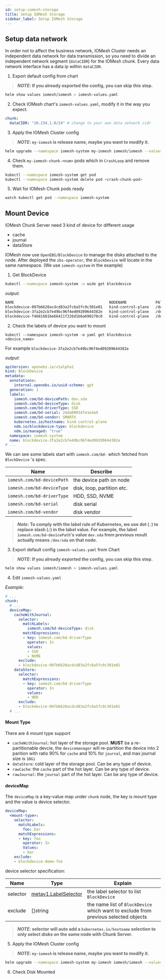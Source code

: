 ```yaml
---
id: setup-iomesh-storage
title: Setup IOMesh Storage
sidebar_label: Setup IOMesh Storage
---
```


## Setup data network

In order not to affect the business network, IOMesh Cluster needs an independent data network for data transmission, so you need to divide an independent network segment (`dataCIDR`) for the IOMesh chunk. Every data network interface has a data ip within `dataCIDR`.

1. Export default config from chart

> **_NOTE_: If you already exported the config, you can skip this step.**

```bash
helm show values iomesh/iomesh > iomesh-values.yaml
```

2. Check IOMesh chart's `iomesh-values.yaml`, modify it in the way you expect.

```yaml
chunk:
  dataCIDR: "10.234.1.0/24" # change to your own data network cidr
```

3. Apply the IOMesh Cluster config

> **_NOTE_: `my-iomesh` is release name, maybe you want to modify it.**

```bash
helm upgrade --namespace iomesh-system my-iomesh iomesh/iomesh --values iomesh-values.yaml
```

4. Check `my-iomesh-chunk-<num>` pods which in `CrashLoop` and remove them.

```bash
kubectl --namespace iomesh-system get pod
kubectl --namespace iomesh-system delete pod <crash-chunk-pod>
```

5. Wait for IOMesh Chunk pods ready

```bash
watch kubectl get pod --namespace iomesh-system
```

## Mount Device

IOMesh Chunk Server need 3 kind of device for different usage

- cache
- journal
- dataStore

IOMesh now use `OpenEBS/BlockDevice`  to manage the disks attached to the node. After deployed the `zbs-operator`, the `BlockDevice` will locate in the same namespace. (We use `iomesh-system` in the example)

1. Get BlockDevice
```bash
kubectl --namespace iomesh-system -o wide get blockdevice
```
_output:_
```bash
NAME                                           NODENAME             PATH         FSTYPE   SIZE           CLAIMSTATE   STATUS   AGE
blockdevice-097b6628acdcd83a2fc6a5fc9c301e01   kind-control-plane   /dev/vdb1    ext4     107373116928   Unclaimed    Active   10m
blockdevice-3fa2e2cb7e49bc96f4ed09209644382e   kind-control-plane   /dev/sda              9659464192     Unclaimed    Active   10m
blockdevice-f4681681be66411f226d1b6a690270c0   kind-control-plane   /dev/sdb              1073742336     Unclaimed    Active   10m
```

2. Check the labels of device you want to mount

```shell
kubectl --namespace iomesh-system -o yaml get blockdevice <device_name>
```

For example `blockdevice-3fa2e2cb7e49bc96f4ed09209644382e`

_output:_
```yaml
apiVersion: openebs.io/v1alpha1
kind: BlockDevice
metadata:
  annotations:
    internal.openebs.io/uuid-scheme: gpt
  generation: 1
  labels:
    iomesh.com/bd-devicePath: dev.sda
    iomesh.com/bd-deviceType: disk
    iomesh.com/bd-driverType: SSD
    iomesh.com/bd-serial: 24da000347e1e4a9
    iomesh.com/bd-vendor: SMARTX
    kubernetes.io/hostname: kind-control-plane
    ndm.io/blockdevice-type: blockdevice
    ndm.io/managed: "true"
  namespace: iomesh-system
  name: blockdevice-3fa2e2cb7e49bc96f4ed09209644382e
# ...
```

We can see some labels start with `iomesh.com/bd-` which fetched from `BlockDevice` 's spec.

| Name | Describe |
| --- | --- |
| `iomesh.com/bd-devicePath` | the device path on node |
| `iomesh.com/bd-deviceType` | disk, loop, partition etc. |
| `iomesh.com/bd-driverType` | HDD, SSD, NVME |
| `iomesh.com/bd-serial` | disk serial |
| `iomesh.com/bd-vendor` | disk vendor |

> **_Note_: To comply with the label rule of Kubernetes, we use dot (`.`) to replace slash (`/`) in the label value. For example, the label `iomesh.com/bd-devicePath`'s value `dev.sda` from previous result actually means `/dev/sda` on that node.**

3. Export default config `iomesh-values.yaml` from Chart

> **_NOTE_: If you already exported the config, you can skip this step.**

```bash
helm show values iomesh/iomesh > iomesh-values.yaml
```

4. Edit `iomesh-values.yaml`

_Example:_
```yaml
# ...
chunk:
  # ...
  deviceMap:
    cacheWithJournal:
      selector:
        matchLabels:
          iomesh.com/bd-deviceType: disk
        matchExpressions:
        - key: iomesh.com/bd-driverType
          operator: In
          values: 
          - SSD
          - NVME
      exclude:
      - blockdevice-097b6628acdcd83a2fc6a5fc9c301e01
    dataStore:
      selector:
        matchExpressions:
        - key: iomesh.com/bd-driverType
          operator: In
          values:
          - HDD
      exclude:
      - blockdevice-097b6628acdcd83a2fc6a5fc9c301e01
  # ...
```

#### Mount Type

There are 4 mount type support

- `cacheWithJournal`: hot layer of the storage pool. **MUST** ba a re-partitionable devcie, the `devicemanager` will re-partition the device into 2 parition with ratio 90% for `cache` and 10% for `journal`, and max journal size is `10Gi`
- `dataStore`:  cold layer of the storage pool. Can be any type of device.
- `rawCache`: the `cache` part of the hot layer. Can be any type of device.
- `rawJournal`: the `journal` part of the hot layer. Can be any type of device.

#### deviceMap

The `deviceMap` is a key-value map under `chunk` node, the key is mount type and the value is device selector.

```yaml
deviceMap:
  <mount-type>:
    selector:
      matchLabels:
        foo: bar
      matchExpressions:
      - key: foo
        operator: In
        Values:
        - bar
    exclude:
    - blockdevice-demo-foo
```

device selector specification:

| Name     | Type                                                         | Explain                                                      |
| -------- | ------------------------------------------------------------ | ------------------------------------------------------------ |
| selector | [metav1.LabelSelector](https://kubernetes.io/docs/reference/generated/kubernetes-api/v1.20/#labelselector-v1-meta) | the label selector to list `BlockDevice`                     |
| exclude  | []string                                                     | the name list of `BlockDevice` which want to exclude from previous selected objects |

> **_NOTE_: selector will auto add a `kubernetes.io/hostname` selection to only select disks on the same node with Chunk Server.**


5. Apply the IOMesh Cluster config

> **_NOTE_: `my-iomesh` is release name, maybe you want to modify it.**

```bash
helm upgrade --namespace iomesh-system my-iomesh iomesh/iomesh --values iomesh-values.yaml
```

6. Check Disk Mounted

<!--TODO-->
